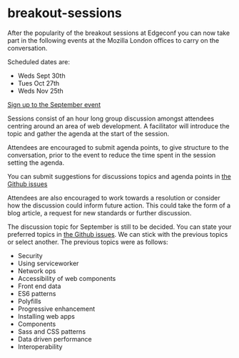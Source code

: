 # breakout-sessions

After the popularity of the breakout sessions at Edgeconf you can now take part in the following events at the Mozilla London offices to carry on the conversation.

Scheduled dates are:

* Weds Sept 30th
* Tues Oct 27th
* Weds Nov 25th

[Sign up to the September event](http://example.com)

Sessions consist of an hour long group discussion amongst attendees centring around an area of web development. A facilitator will introduce the topic and gather the agenda at the start of the session.

Attendees are encouraged to submit agenda points, to give structure to the conversation, prior to the event to reduce the time spent in the session setting the agenda.

You can submit suggestions for discussions topics and agenda points in [the Github issues](http://example.com)

Attendees are also encouraged to work towards a resolution or consider how the discussion could inform future action. This could take the form of a blog article, a request for new standards or further discussion.

The discussion topic for September is still to be decided. You can state your preferred topics in [the Github issues](http://example.com). We can stick with the previous topics or select another. The previous topics were as follows:

* Security
* Using serviceworker
* Network ops
* Accessibility of web components
* Front end data
* ES6 patterns
* Polyfills
* Progressive enhancement
* Installing web apps
* Components
* Sass and CSS patterns
* Data driven performance
* Interoperability